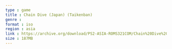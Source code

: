 ```yaml
---
type : game
title : Chain Dive (Japan) (Taikenban)
genre : 
format : iso
region : asia
link : https://archive.org/download/PS2-ASIA-ROMS321COM/Chain%20Dive%20%28Japan%29%20%28Taikenban%29.7z
size : 187MB
---
```

